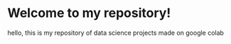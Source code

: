 # Welcome to my repository!
hello, this is my repository of data science projects made on google colab
